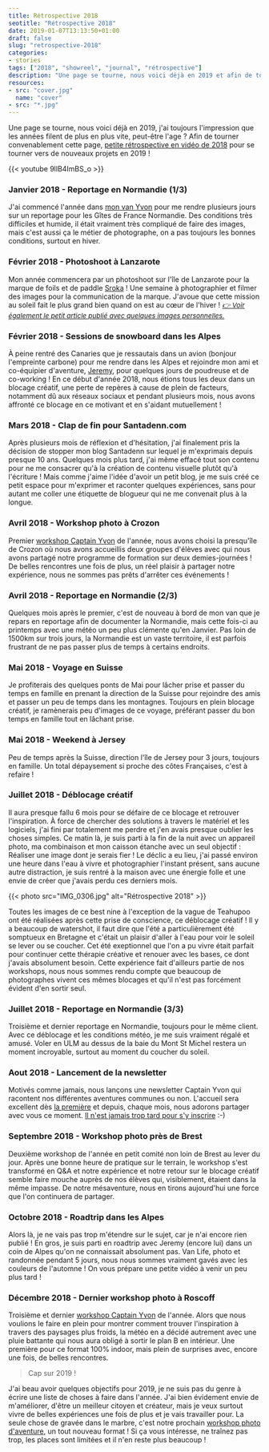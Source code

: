 ```yaml
---
title: Rétrospective 2018
seotitle: "Rétrospective 2018"
date: 2019-01-07T13:13:50+01:00
draft: false
slug: "retrospective-2018"
categories:
- stories
tags: ["2018", "showreel", "journal", "rétrospective"]
description: "Une page se tourne, nous voici déjà en 2019 et afin de tourner convenablement cette page, petite rétrospective de cette année 2018 !"
resources:
- src: "cover.jpg"
  name: "cover"
- src: "*.jpg"
---
```


Une page se tourne, nous voici déjà en 2019, j'ai toujours l'impression que les années filent de plus en plus vite, peut-être l'age ? Afin de tourner convenablement cette page, [petite rétrospective en vidéo de 2018](https://youtu.be/9llB4ImBS_o) pour se tourner vers de nouveaux projets en 2019 !

<div>{{< youtube 9llB4ImBS_o >}}</div>

### Janvier 2018 - Reportage en Normandie (1/3)

J'ai commencé l'année dans [mon van Yvon](https://www.instagram.com/lifewithyvon/) pour me rendre plusieurs jours sur un reportage pour les Gîtes de France Normandie. Des conditions très difficiles et humide, il était vraiment très compliqué de faire des images, mais c'est aussi ça le métier de photographe, on a pas toujours les bonnes conditions, surtout en hiver.

### Février 2018 - Photoshoot à Lanzarote

Mon année commencera par un photoshoot sur l'île de Lanzarote pour la marque de foils et de paddle [Sroka](https://srokacompany.com/) ! Une semaine à photographier et filmer des images pour la communication de la marque. J'avoue que cette mission au soleil fait le plus grand bien quand on est au cœur de l'hiver ! <span style="font-size: 10pt;">_[👉 Voir également le petit article publié avec quelques images personnelles.](https://gregorymignard.com/une-semaine-a-lanzarote/)_</span>

### Février 2018 - Sessions de snowboard dans les Alpes

À peine rentré des Canaries que je ressautais dans un avion (bonjour l'empreinte carbone) pour me rendre dans les Alpes et rejoindre mon ami et co-équipier d'aventure, [Jeremy](http://www.jeremyjanin.com/), pour quelques jours de poudreuse et de co-working ! En ce début d'année 2018, nous étions tous les deux dans un blocage créatif, une perte de repères à cause de plein de facteurs, notamment dû aux réseaux sociaux et pendant plusieurs mois, nous avons affronté ce blocage en ce motivant et en s'aidant mutuellement !

### Mars 2018 - Clap de fin pour Santadenn.com

Après plusieurs mois de réflexion et d'hésitation, j'ai finalement pris la décision de stopper mon blog Santadenn sur lequel je m'exprimais depuis presque 10 ans. Quelques mois plus tard, j'ai même effacé tout son contenu pour ne me consacrer qu'à la création de contenu visuelle plutôt qu'à l'écriture ! Mais comme j'aime l'idée d'avoir un petit blog, je me suis créé ce petit espace pour m'exprimer et raconter quelques expériences, sans pour autant me coller une étiquette de blogueur qui ne me convenait plus à la longue.

### Avril 2018 - Workshop photo à Crozon

Premier [workshop Captain Yvon](http://captainyvon.fr/workshop-photo-aventure/) de l'année, nous avons choisi la presqu'île de Crozon où nous avons accueillis deux groupes d'élèves avec qui nous avons partagé notre programme de formation sur deux demies-journées ! De belles rencontres une fois de plus, un réel plaisir à partager notre expérience, nous ne sommes pas prêts d'arrêter ces événements !

### Avril 2018 - Reportage en Normandie (2/3)

Quelques mois après le premier, c'est de nouveau à bord de mon van que je repars en reportage afin de documenter la Normandie, mais cette fois-ci au printemps avec une météo un peu plus clémente qu'en Janvier. Pas loin de 1500km sur trois jours, la Normandie est un vaste territoire, il est parfois frustrant de ne pas passer plus de temps à certains endroits.

### Mai 2018 - Voyage en Suisse

Je profiterais des quelques ponts de Mai pour lâcher prise et passer du temps en famille en prenant la direction de la Suisse pour rejoindre des amis et passer un peu de temps dans les montagnes. Toujours en plein blocage créatif, je ramènerais peu d'images de ce voyage, préférant passer du bon temps en famille tout en lâchant prise.

### Mai 2018 - Weekend à Jersey

Peu de temps après la Suisse, direction l'île de Jersey pour 3 jours, toujours en famille. Un total dépaysement si proche des côtes Françaises, c'est à refaire !

### Juillet 2018 - Déblocage créatif

Il aura presque fallu 6 mois pour se défaire de ce blocage et retrouver l'inspiration. À force de chercher des solutions à travers le matériel et les logiciels, j'ai fini par totalement me perdre et j'en avais presque oublier les choses simples. Ce matin là, je suis parti à la fin de la nuit avec un appareil photo, ma combinaison et mon caisson étanche avec un seul objectif : Réaliser une image dont je serais fier ! Le déclic a eu lieu, j'ai passé environ une heure dans l'eau à vivre et photographier l'instant présent, sans aucune autre distraction, je suis rentré à la maison avec une énergie folle et une envie de créer que j'avais perdu ces derniers mois.

{{< photo src="IMG_0306.jpg" alt="Rétrospective 2018" >}}

Toutes les images de ce best nine à l'exception de la vague de Teahupoo ont été réalisées après cette prise de conscience, ce déblocage créatif ! Il y a beaucoup de watershot, il faut dire que l'été a particulièrement été somptueux en Bretagne et c'était un plaisir d'aller à l'eau pour voir le soleil se lever ou se coucher. Cet été exeptionnel que l'on a pu vivre était parfait pour continuer cette thérapie créative et renouer avec les bases, ce dont j'avais absolument besoin. Cette expérience fait d'ailleurs partie de nos workshops, nous nous sommes rendu compte que beaucoup de photographes vivent ces mêmes blocages et qu'il n'est pas forcément évident d'en sortir seul.

### Juillet 2018 - Reportage en Normandie (3/3)

Troisième et dernier reportage en Normandie, toujours pour le même client. Avec ce déblocage et les conditions météo, je me suis vraiment régalé et amusé. Voler en ULM au dessus de la baie du Mont St Michel restera un moment incroyable, surtout au moment du coucher du soleil.

### Aout 2018 - Lancement de la newsletter

Motivés comme jamais, nous lançons une newsletter Captain Yvon qui racontent nos différentes aventures communes ou non. L'accueil sera excellent dès [la première](https://us19.campaign-archive.com/?u=17535640866d80f42cc6ac276&id=d4177458d9) et depuis, chaque mois, nous adorons partager avec vous ce moment. [Il n'est jamais trop tard pour s'y inscrire](http://captainyvon.fr/newsletter/) :-)

### Septembre 2018 - Workshop photo près de Brest

Deuxième workshop de l'année en petit comité non loin de Brest au lever du jour. Après une bonne heure de pratique sur le terrain, le workshop s'est transformé en Q&A et notre expérience et notre retour sur le blocage créatif semble faire mouche auprès de nos élèves qui, visiblement, étaient dans la même impasse. De notre mésaventure, nous en tirons aujourd'hui une force que l'on continuera de partager.

### Octobre 2018 - Roadtrip dans les Alpes

Alors là, je ne vais pas trop m'étendre sur le sujet, car je n'ai encore rien publié ! En gros, je suis parti en roadtrip avec Jeremy (encore lui) dans un coin de Alpes qu'on ne connaissait absolument pas. Van Life, photo et randonnée pendant 5 jours, nous nous sommes vraiment gavés avec les couleurs de l'automne ! On vous prépare une petite vidéo à venir un peu plus tard !

### Décembre 2018 - Dernier workshop photo à Roscoff

Troisième et dernier [workshop Captain Yvon](http://captainyvon.fr/workshop-photo-aventure/) de l'année. Alors que nous voulions le faire en plein pour montrer comment trouver l'inspiration à travers des paysages plus froids, la météo en a décidé autrement avec une pluie battante qui nous aura obligé à sortir le plan B en intérieur. Une première pour ce format 100% indoor, mais plein de surprises avec, encore une fois, de belles rencontres.

> Cap sur 2019 !

J'ai beau avoir quelques objectifs pour 2019, je ne suis pas du genre à écrire une liste de choses à faire dans l'année. J'ai bien évidement envie de m'améliorer, d'être un meilleur citoyen et créateur, mais je veux surtout vivre de belles expériences une fois de plus et je vais travailler pour. La seule chose de gravée dans le marbre, c'est notre prochain [workshop photo d'aventure](http://captainyvon.fr/workshop-photo-aventure/workshop-photo-aventure-canoe-et-bivouac-sur-la-loire/), un tout nouveau format ! Si ça vous intéresse, ne traînez pas trop, les places sont limitées et il n'en reste plus beaucoup !
